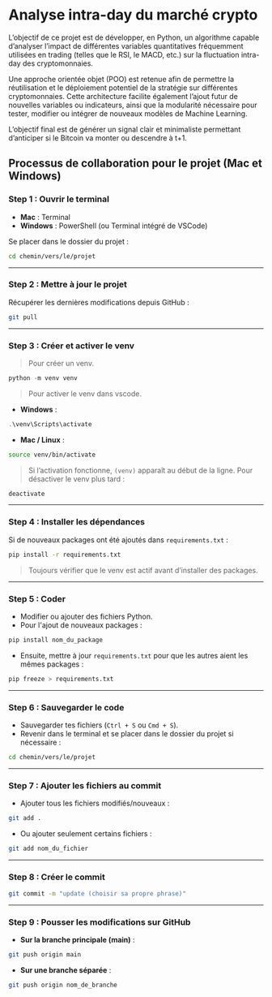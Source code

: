 # Analyse intra-day du marché crypto

L’objectif de ce projet est de développer, en Python, un algorithme capable d’analyser l’impact de différentes variables quantitatives fréquemment utilisées en trading (telles que le RSI, le MACD, etc.) sur la fluctuation intra-day des cryptomonnaies.

Une approche orientée objet (POO) est retenue afin de permettre la réutilisation et le déploiement potentiel de la stratégie sur différentes cryptomonnaies. Cette architecture facilite également l’ajout futur de nouvelles variables ou indicateurs, ainsi que la modularité nécessaire pour tester, modifier ou intégrer de nouveaux modèles de Machine Learning.

L’objectif final est de générer un signal clair et minimaliste permettant d’anticiper si le Bitcoin va monter ou descendre à t+1.

## Processus de collaboration pour le projet (Mac et Windows)

### Step 1 : Ouvrir le terminal
- **Mac** : Terminal  
- **Windows** : PowerShell (ou Terminal intégré de VSCode)  

Se placer dans le dossier du projet :  
```bash
cd chemin/vers/le/projet
````

---

### Step 2 : Mettre à jour le projet

Récupérer les dernières modifications depuis GitHub :

```bash
git pull
```

---

### Step 3 : Créer et activer le venv

> Pour créer un venv.

```powershell
python -m venv venv
```
> Pour activer le venv dans vscode.

* **Windows** :

```powershell
.\venv\Scripts\activate
```

* **Mac / Linux** :

```bash
source venv/bin/activate
```

> Si l’activation fonctionne, `(venv)` apparaît au début de la ligne.
> Pour désactiver le venv plus tard :

```bash
deactivate
```

---

### Step 4 : Installer les dépendances

Si de nouveaux packages ont été ajoutés dans `requirements.txt` :

```bash
pip install -r requirements.txt
```

> Toujours vérifier que le venv est actif avant d’installer des packages.

---

### Step 5 : Coder

* Modifier ou ajouter des fichiers Python.
* Pour l'ajout de nouveaux packages :

```bash
pip install nom_du_package
```

* Ensuite, mettre à jour `requirements.txt` pour que les autres aient les mêmes packages :

```bash
pip freeze > requirements.txt
```

---

### Step 6 : Sauvegarder le code

* Sauvegarder tes fichiers (`Ctrl + S` ou `Cmd + S`).
* Revenir dans le terminal et se placer dans le dossier du projet si nécessaire :

```bash
cd chemin/vers/le/projet
```

---

### Step 7 : Ajouter les fichiers au commit

* Ajouter tous les fichiers modifiés/nouveaux :

```bash
git add .
```

* Ou ajouter seulement certains fichiers :

```bash
git add nom_du_fichier
```

---

### Step 8 : Créer le commit

```bash
git commit -m "update (choisir sa propre phrase)"
```

---

### Step 9 : Pousser les modifications sur GitHub

* **Sur la branche principale (main)** :

```bash
git push origin main
```

* **Sur une branche séparée** :

```bash
git push origin nom_de_branche
```
